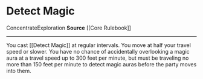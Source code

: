 ﻿---
actions: null
cost: null
element: null
frequency: null
id: '513'
name: Detect Magic
rarity: Common
requirement: null
school: null
source: '[[DATABASE/source/Core Rulebook|Core Rulebook]]'
trait:
- '[[DATABASE/trait/Concentrate|Concentrate]]'
- '[[DATABASE/trait/Exploration|Exploration]]'
trigger: null
type: Action

---
# Detect Magic

<span class="item-trait">Concentrate</span><span class="item-trait">Exploration</span>
**Source** [[Core Rulebook]]

---
You cast [[Detect Magic]] at regular intervals. You move at half your travel speed or slower. You have no chance of accidentally overlooking a magic aura at a travel speed up to 300 feet per minute, but must be traveling no more than 150 feet per minute to detect magic auras before the party moves into them.